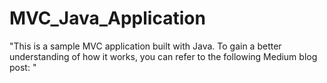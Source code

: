 # MVC_Java_Application

"This is a sample MVC application built with Java. To gain a better understanding of how it works, you can refer to the following Medium blog post: "

